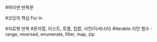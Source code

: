 #파이썬 반복문

#코딩의 핵심
For in <collection>
    <Loop body>

#자료형 반복
#문자열, 리스트, 튜플, 집합, 사전(딕셔너리)
#iterable 리턴 함수 : range, reversed, enumerate, filter, map, zip

